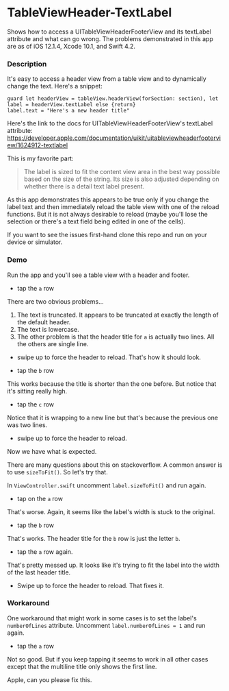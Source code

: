 # TableViewHeader-TextLabel
Shows how to access a UITableViewHeaderFooterView and its textLabel attribute and what can go wrong. The problems demonstrated in this app are as of iOS 12.1.4, Xcode 10.1, and Swift 4.2. 

### Description
It's easy to access a header view from a table view and to dynamically change the text. Here's a snippet: 

    guard let headerView = tableView.headerView(forSection: section), let label = headerView.textLabel else {return}
    label.text = "Here's a new header title"

Here's the link to the docs for UITableViewHeaderFooterView's textLabel attribute: https://developer.apple.com/documentation/uikit/uitableviewheaderfooterview/1624912-textlabel

This is my favorite part: 

> The label is sized to fit the content view area in the best way possible based on the size of the string. Its size is also adjusted depending on whether there is a detail text label present.

As this app demonstrates this appears to be true only if you change the label text and then immediately reload the table view with one of the reload functions. But it is not always desirable to reload (maybe you'll lose the selection or there's a text field being edited in one of the cells). 

If you want to see the issues first-hand clone this repo and run on your device or simulator. 

### Demo

Run the app and you'll see a table view with a header and footer. 

- tap the `a` row

There are two obvious problems...

1. The text is truncated. It appears to be truncated at exactly the length of the default header.
1. The text is lowercase.
1. The other problem is that the header title for `a` is actually two lines. All the others are single line.

- swipe up to force the header to reload. That's how it should look.

- tap the `b` row

This works because the title is shorter than the one before. But notice that it's sitting really high. 

- tap the `c` row

Notice that it is wrapping to a new line but that's because the previous one was two lines. 

- swipe up to force the header to reload. 

Now we have what is expected. 

There are many questions about this on stackoverflow. A common answer is to use `sizeToFit()`. So let's try that. 

In `ViewController.swift` uncomment `label.sizeToFit()` and run again.

- tap on the `a` row

That's worse. Again, it seems like the label's width is stuck to the original. 

- tap the `b` row

That's works. The header title for the `b` row is just the letter `b`. 

- tap the `a` row again. 

That's pretty messed up. It looks like it's trying to fit the label into the width of the last header title. 

- Swipe up to force the header to reload. That fixes it. 

### Workaround
One workaround that might work in some cases is to set the label's `numberOfLines` attribute. Uncomment `label.numberOfLines = 1` and run again.

- tap the `a` row

Not so good. But if you keep tapping it seems to work in all other cases except that the multiline title only shows the first line. 

Apple, can you please fix this. 


